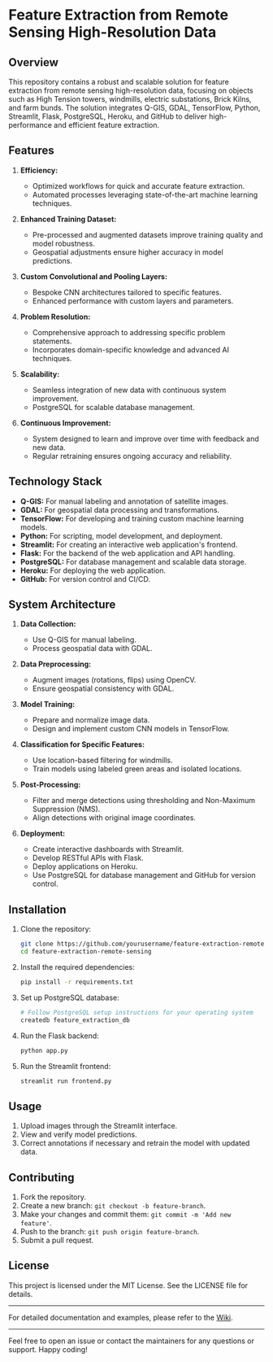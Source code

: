 # Feature Extraction from Remote Sensing High-Resolution Data

## Overview

This repository contains a robust and scalable solution for feature extraction from remote sensing high-resolution data, focusing on objects such as High Tension towers, windmills, electric substations, Brick Kilns, and farm bunds. The solution integrates Q-GIS, GDAL, TensorFlow, Python, Streamlit, Flask, PostgreSQL, Heroku, and GitHub to deliver high-performance and efficient feature extraction.

## Features

1. **Efficiency:**

   - Optimized workflows for quick and accurate feature extraction.
   - Automated processes leveraging state-of-the-art machine learning techniques.

2. **Enhanced Training Dataset:**

   - Pre-processed and augmented datasets improve training quality and model robustness.
   - Geospatial adjustments ensure higher accuracy in model predictions.

3. **Custom Convolutional and Pooling Layers:**

   - Bespoke CNN architectures tailored to specific features.
   - Enhanced performance with custom layers and parameters.

4. **Problem Resolution:**

   - Comprehensive approach to addressing specific problem statements.
   - Incorporates domain-specific knowledge and advanced AI techniques.

5. **Scalability:**

   - Seamless integration of new data with continuous system improvement.
   - PostgreSQL for scalable database management.

6. **Continuous Improvement:**
   - System designed to learn and improve over time with feedback and new data.
   - Regular retraining ensures ongoing accuracy and reliability.

## Technology Stack

- **Q-GIS:** For manual labeling and annotation of satellite images.
- **GDAL:** For geospatial data processing and transformations.
- **TensorFlow:** For developing and training custom machine learning models.
- **Python:** For scripting, model development, and deployment.
- **Streamlit:** For creating an interactive web application's frontend.
- **Flask:** For the backend of the web application and API handling.
- **PostgreSQL:** For database management and scalable data storage.
- **Heroku:** For deploying the web application.
- **GitHub:** For version control and CI/CD.

## System Architecture

1. **Data Collection:**

   - Use Q-GIS for manual labeling.
   - Process geospatial data with GDAL.

2. **Data Preprocessing:**

   - Augment images (rotations, flips) using OpenCV.
   - Ensure geospatial consistency with GDAL.

3. **Model Training:**

   - Prepare and normalize image data.
   - Design and implement custom CNN models in TensorFlow.

4. **Classification for Specific Features:**

   - Use location-based filtering for windmills.
   - Train models using labeled green areas and isolated locations.

5. **Post-Processing:**

   - Filter and merge detections using thresholding and Non-Maximum Suppression (NMS).
   - Align detections with original image coordinates.

6. **Deployment:**
   - Create interactive dashboards with Streamlit.
   - Develop RESTful APIs with Flask.
   - Deploy applications on Heroku.
   - Use PostgreSQL for database management and GitHub for version control.

## Installation

1. Clone the repository:

   ```sh
   git clone https://github.com/yourusername/feature-extraction-remote-sensing.git
   cd feature-extraction-remote-sensing
   ```

2. Install the required dependencies:

   ```sh
   pip install -r requirements.txt
   ```

3. Set up PostgreSQL database:

   ```sh
   # Follow PostgreSQL setup instructions for your operating system
   createdb feature_extraction_db
   ```

4. Run the Flask backend:

   ```sh
   python app.py
   ```

5. Run the Streamlit frontend:
   ```sh
   streamlit run frontend.py
   ```

## Usage

1. Upload images through the Streamlit interface.
2. View and verify model predictions.
3. Correct annotations if necessary and retrain the model with updated data.

## Contributing

1. Fork the repository.
2. Create a new branch: `git checkout -b feature-branch`.
3. Make your changes and commit them: `git commit -m 'Add new feature'`.
4. Push to the branch: `git push origin feature-branch`.
5. Submit a pull request.

## License

This project is licensed under the MIT License. See the LICENSE file for details.

---

For detailed documentation and examples, please refer to the [Wiki](https://github.com/yourusername/feature-extraction-remote-sensing/wiki).

---

Feel free to open an issue or contact the maintainers for any questions or support. Happy coding!
